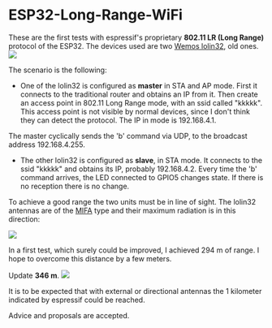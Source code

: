 # ESP32-Long-Range-WiFi

These are the first tests with espressif's proprietary **802.11 LR (Long Range)** protocol of the ESP32.
The devices used are two [Wemos lolin32](https://wiki.wemos.cc/products:lolin32:lolin32), old ones.
![](https://wiki.wemos.cc/_media/products:lolin32:lolon32_v1.0.0_1_16x9.jpg)

The scenario is the following:

* One of the lolin32 is configured as **master** in STA and AP mode. First it connects to the traditional router and obtains an IP from it. Then create an access point in 802.11 Long Range mode, with an ssid called "kkkkk". This access point is not visible by normal devices, since I don't think they can detect the protocol. The IP in mode is 192.168.4.1.

The master cyclically sends the 'b' command via UDP, to the broadcast address 192.168.4.255.

* The other lolin32 is configured as **slave**, in STA mode. It connects to the ssid "kkkkk" and obtains its IP, probably 192.168.4.2.
Every time the 'b' command arrives, the LED connected to GPIO5 changes state. If there is no reception there is no change.

To achieve a good range the two units must be in line of sight. The lolin32 antennas are of the [MIFA](https://en.wikipedia.org/wiki/Inverted-F_antenna) type and their maximum radiation is in this direction:

![](https://encrypted-tbn0.gstatic.com/images?q=tbn:ANd9GcRC79ql3CHAhfLjbrxUMksoLZ9WpQKKgsQRn848KdDWiLN4QdE_5A)

In a first test, which surely could be improved, I achieved 294 m of range. I hope to overcome this distance by a few meters. 

Update **346 m**.
![](https://pbs.twimg.com/media/DiDnwA8X4AAGyLf.jpg)

It is to be expected that with external or directional antennas the 1 kilometer indicated by espressif could be reached.

Advice and proposals are accepted.
